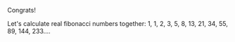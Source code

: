 Congrats!

Let's calculate real fibonacci numbers together: 1, 1, 2, 3, 5, 8, 13, 21, 34, 55, 89, 144, 233....
